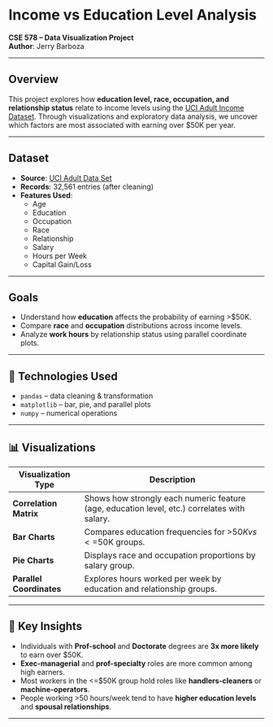 # Income vs Education Level Analysis
**CSE 578 – Data Visualization Project**  
**Author**: Jerry Barboza

---

## Overview

This project explores how **education level, race, occupation, and relationship status** relate to income levels using the [UCI Adult Income Dataset](https://archive.ics.uci.edu/ml/datasets/adult). Through visualizations and exploratory data analysis, we uncover which factors are most associated with earning over $50K per year.

---

## Dataset

- **Source**: [UCI Adult Data Set](https://archive.ics.uci.edu/ml/datasets/adult)
- **Records**: 32,561 entries (after cleaning)
- **Features Used**:
  - Age
  - Education
  - Occupation
  - Race
  - Relationship
  - Salary
  - Hours per Week
  - Capital Gain/Loss

---

## Goals

- Understand how **education** affects the probability of earning >$50K.
- Compare **race** and **occupation** distributions across income levels.
- Analyze **work hours** by relationship status using parallel coordinate plots.

---

## 🔧 Technologies Used

- `pandas` – data cleaning & transformation  
- `matplotlib` – bar, pie, and parallel plots  
- `numpy` – numerical operations

---

## 📊 Visualizations

| Visualization Type | Description |
|--------------------|-------------|
| **Correlation Matrix** | Shows how strongly each numeric feature (age, education level, etc.) correlates with salary. |
| **Bar Charts** | Compares education frequencies for >$50K vs <=$50K groups. |
| **Pie Charts** | Displays race and occupation proportions by salary group. |
| **Parallel Coordinates** | Explores hours worked per week by education and relationship groups. |

---

## 📌 Key Insights

- Individuals with **Prof-school** and **Doctorate** degrees are **3x more likely** to earn over $50K.
- **Exec-managerial** and **prof-specialty** roles are more common among high earners.
- Most workers in the <=$50K group hold roles like **handlers-cleaners** or **machine-operators**.
- People working >50 hours/week tend to have **higher education levels** and **spousal relationships**.

---
